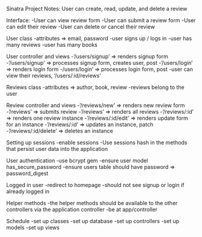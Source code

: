 Sinatra Project Notes: User can create, read, update, and delete a review

Interface:
-User can view review form
-User can submit a review form
-User can edit their review
-User can delete or cancel their review

User class
-attributes => email, password
-user signs up / logs in
-user has many reviews
-user has many books

User controller and views
-’/users/signup’ => renders signup form
-’/users/signup’ => processes signup form, creates user, post
-’/users/login’ => renders login form
-/users/login’ => processes login form, post
-user can view their reviews, ‘/users/:id/reviews’

Reviews class
-attributes => author, book, review
-reviews belong to the user

Review controller and views
-’/reviews/new’ => renders new review form
-’/reviews’ => submits review
-’/reviews’ => renders all reviews
-’/reviews/:id’ => renders one review instance
-’/reviews/:id/edit’ => renders update form for an instance
-’/reviews/:id’ => updates an instance, patch
-’/reviews/:id/delete’ => deletes an instance

Setting up sessions
-enable sessions
-Use sessions hash in the methods that persist user data into the application

User authentication
-use bcrypt gem
-ensure user model has_secure_password
-ensure users table should have password => password_digest

Logged in user
-redirect to homepage
-should not see signup or login if already logged in

Helper methods
-the helper methods should be available to the other controllers via the application controller
-be at app/controller

Schedule
-set up classes
-set up database
-set up controllers
-set up models
-set up views
